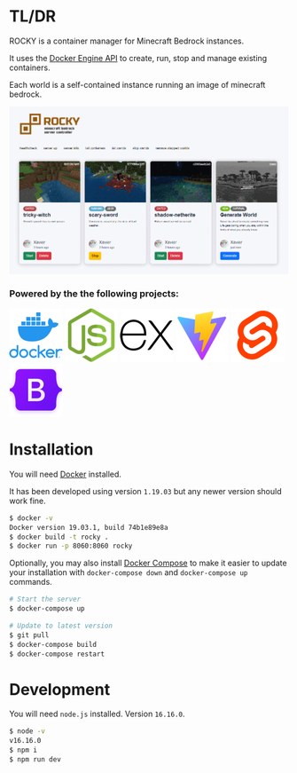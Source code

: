 # TL/DR

ROCKY is a container manager for Minecraft Bedrock instances.

It uses the [Docker Engine API](https://docs.docker.com/engine/api/v1.38/) to create, run, stop and manage existing containers.

Each world is a self-contained instance running an image of minecraft bedrock.

![branding/thumbnail.png](branding/thumbnail.png)

###  Powered by the the following projects:

![docker](branding/vendor/logo.docker.png)
![node.js](branding/vendor/logo.nodejs.png)
![express.js](branding/vendor/logo.express.png)
![vite.js](branding/vendor/logo.vite.png)
![svelte](branding/vendor/logo.svelte.png)
![bootstrap](branding/vendor/logo.bootstrap.png)


# Installation

You will need [Docker](https://docs.docker.com/get-docker/) installed. 

It has been developed using version `1.19.03` but any newer version should work fine.

```sh
$ docker -v
Docker version 19.03.1, build 74b1e89e8a
$ docker build -t rocky .
$ docker run -p 8060:8060 rocky
```

Optionally, you may also install [Docker Compose](https://docs.docker.com/compose/install/) to make it easier to update your installation with `docker-compose down` and `docker-compose up` commands.

```sh
# Start the server
$ docker-compose up
```

```sh
# Update to latest version
$ git pull
$ docker-compose build
$ docker-compose restart
```

# Development

You will need `node.js` installed. Version `16.16.0`.

```sh
$ node -v
v16.16.0
$ npm i
$ npm run dev
```

